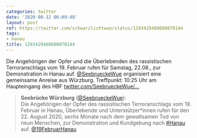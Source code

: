 ```yaml
---
categories: twitter
date: '2020-08-12 06:09:48'
layout: post
ref: https://twitter.com/schwarzlichtwue/status/1293429460600070144
tags:
- hanau
title: 1293429460600070144
---
```

Die Angehörigen der Opfer und die Überlebenden des rassistischen Terroranschlags vom 19. Februar rufen für Samstag, 22.08., zur Demonstration in Hanau auf. [@SeebrueckeWue](https://twitter.com/SeebrueckeWue) organisiert eine gemeinsame Anreise aus Würzburg. Treffpunkt: 10:25 Uhr am Haupteingang des HBF [twitter.com/SeebrueckeWue/…](https://twitter.com/SeebrueckeWue/status/1293269557755478019)
> <b>Seebrücke Würzburg</b> ([@SeebrueckeWue](https://twitter.com/SeebrueckeWue)):  
>Die Angehörigen der Opfer des rassistischen Terroranschlags vom 19. Februar in Hanau, Überlebende und Unterstützer\*innen rufen für den 22. August 2020, sechs Monate nach dem gewaltsamen Tod von neun Menschen, zur Demonstration und Kundgebung nach [#Hanau](/t/hanau) auf. [@19FebruarHanau](https://twitter.com/19FebruarHanau)   

